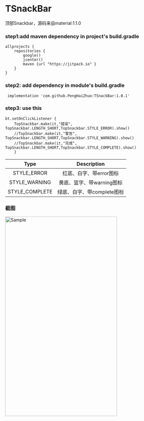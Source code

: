 # TSnackBar
顶部Snackbar，源码来自material:1.1.0

### step1:add maven dependency in project's build.gradle

```
allprojects {
    repositories {
        google()
        jcenter()
        maven {url "https://jitpack.io" }
    }
}
```

### step2: add dependency in module's build.gradle
```
 implementation 'com.github.PengHaiZhuo:TSnackBar:1.0.1'
```

### step3: use this
```
bt.setOnClickListener {
    TopSnackbar.make(it,"错误", TopSnackbar.LENGTH_SHORT,TopSnackbar.STYLE_ERROR).show()
    //TopSnackbar.make(it,"警告", TopSnackbar.LENGTH_SHORT,TopSnackbar.STYLE_WARNING).show()
    //TopSnackbar.make(it,"完成", TopSnackbar.LENGTH_SHORT,TopSnackbar.STYLE_COMPLETE).show()
    }
```

Type|Description
|:--:|:--:|
STYLE_ERROR|红底、白字、带error图标
STYLE_WARNING|黄底、篮字、带warning图标
STYLE_COMPLETE|绿底、白字、带complete图标

### 截图

<img src="https://i.loli.net/2020/07/31/gTospmi2AMXIh6P.png" alt="Sample"  width="360" height="640">
